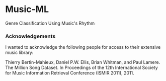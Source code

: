 # Music-ML
Genre Classification Using Music's Rhythm

### Acknowledgements
I wanted to acknowledge the following people for access to their extensive music library:

Thierry Bertin-Mahieux, Daniel P.W. Ellis, Brian Whitman, and Paul Lamere. 
The Million Song Dataset. In Proceedings of the 12th International Society
for Music Information Retrieval Conference (ISMIR 2011), 2011.


